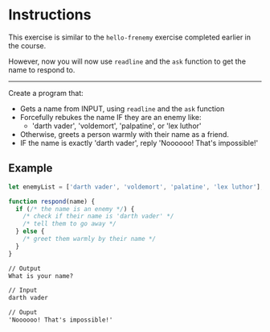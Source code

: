 # Instructions

This exercise is similar to the `hello-frenemy` exercise completed earlier in the course. 

However, now you will now use `readline` and the `ask` function to get the name to respond to.

---

Create a program that:

* Gets a name from INPUT, using `readline` and the `ask` function
* Forcefully rebukes the name IF they are an enemy like:
  * 'darth vader', 'voldemort', 'palpatine', or 'lex luthor'
* Otherwise, greets a person warmly with their name as a friend.
* IF the name is exactly 'darth vader', reply 'Noooooo! That's impossible!'

## Example

```js
let enemyList = ['darth vader', 'voldemort', 'palatine', 'lex luthor'];

function respond(name) {
  if (/* the name is an enemy */) {
    /* check if their name is 'darth vader' */
    /* tell them to go away */
  } else {
    /* greet them warmly by their name */
  }
}
```

```txt
// Output
What is your name?

// Input
darth vader

// Ouput
'Noooooo! That's impossible!'
```